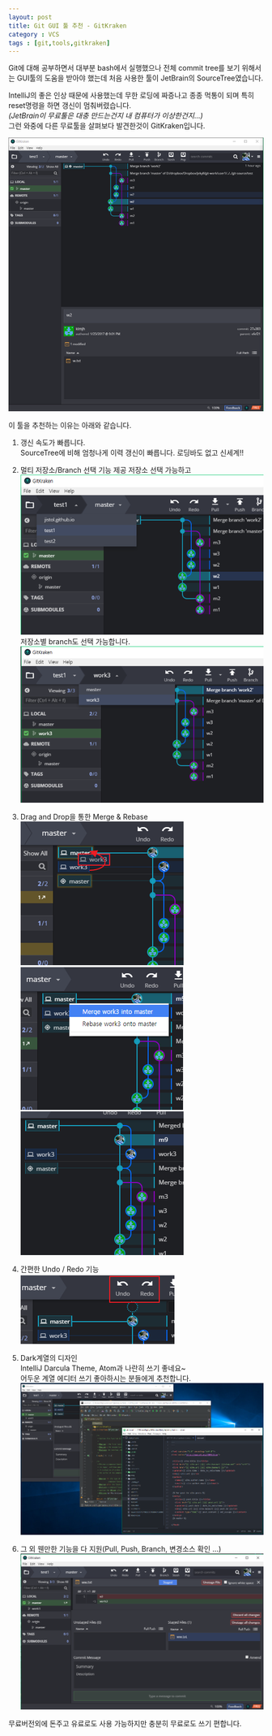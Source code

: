 ```yaml
---
layout: post
title: Git GUI 툴 추천 - GitKraken
category : VCS
tags : [git,tools,gitkraken]
---
```


Git에 대해 공부하면서 대부분 bash에서 실행했으나 전체 commit tree를 보기 위해서는 GUI툴의 도움을 받아야 했는데 처음 사용한 툴이 JetBrain의 SourceTree였습니다.

IntelliJ의 좋은 인상 때문에 사용했는데 무한 로딩에 짜증나고 종종 먹통이 되며 특히 reset명령을 하면 갱신이 멈춰버렸습니다.    
_(JetBrain이 무료툴은 대충 만드는건지 내 컴퓨터가 이상한건지...)_    
그런 와중에 다른 무료툴을 살펴보다 발견한것이 GitKraken입니다.

![capture1](/assets/img/git/git-guitools-kraken/git-guitools-kraken-1.png)    

이 툴을 추천하는 이유는 아래와 같습니다.

1. 갱신 속도가 빠릅니다.   
SourceTree에 비해 엄청나게 이력 갱신이 빠릅니다. 로딩바도 없고 신세계!!

2. 멀티 저장소/Branch 선택 기능 제공
저장소 선택 가능하고   
![capture2](/assets/img/git/git-guitools-kraken/git-guitools-kraken-2.png)    
저장소별 branch도 선택 가능합니다.   
![capture3](/assets/img/git/git-guitools-kraken/git-guitools-kraken-3.png)    

3. Drag and Drop을 통한 Merge & Rebase    
![capture4](/assets/img/git/git-guitools-kraken/git-guitools-kraken-4.png)    
![capture5](/assets/img/git/git-guitools-kraken/git-guitools-kraken-5.png)     
![capture6](/assets/img/git/git-guitools-kraken/git-guitools-kraken-6.png)    

4. 간편한 Undo / Redo 기능     
![capture7](/assets/img/git/git-guitools-kraken/git-guitools-kraken-7.png)    

5. Dark계열의 디자인    
IntelliJ Darcula Theme, Atom과 나란히 쓰기 좋네요~   
어두운 계열 에디터 쓰기 좋아하시는 분들에게 추천합니다.
![capture8](/assets/img/git/git-guitools-kraken/git-guitools-kraken-8.png)   

6. 그 외 웬만한 기능을 다 지원(Pull, Push, Branch, 변경소스 확인 ...)
![capture9](/assets/img/git/git-guitools-kraken/git-guitools-kraken-9.png)   


무료버전외에 돈주고 유료로도 사용 가능하지만 충분히 무료로도 쓰기 편합니다.
